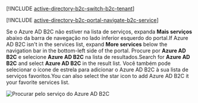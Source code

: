 [!INCLUDE [active-directory-b2c-switch-b2c-tenant](active-directory-b2c-switch-b2c-tenant.md)]

[!INCLUDE [active-directory-b2c-portal-navigate-b2c-service](active-directory-b2c-portal-navigate-b2c-service.md)]

<span data-ttu-id="81fa1-101">Se o Azure AD B2C não estiver na lista de serviços, expanda **Mais serviços** abaixo da barra de navegação no lado inferior esquerdo do portal.</span><span class="sxs-lookup"><span data-stu-id="81fa1-101">If Azure AD B2C isn't in the services list, expand **More services** below the navigation bar in the bottom-left side of the portal.</span></span> <span data-ttu-id="81fa1-102">Procure por **Azure AD B2C** e selecione **Azure AD B2C** na lista de resultados.</span><span class="sxs-lookup"><span data-stu-id="81fa1-102">Search for **Azure AD B2C** and select **Azure AD B2C** in the result list.</span></span> <span data-ttu-id="81fa1-103">Você também pode selecionar o ícone de estrela para adicionar o Azure AD B2C à sua lista de serviços favoritos.</span><span class="sxs-lookup"><span data-stu-id="81fa1-103">You can also select the star icon to add Azure AD B2C it your favorite services list.</span></span>

![Procurar pelo serviço do Azure AD B2C](media/active-directory-b2c-find-service-settings/navigate-to-azure-ad-b2c.png)
